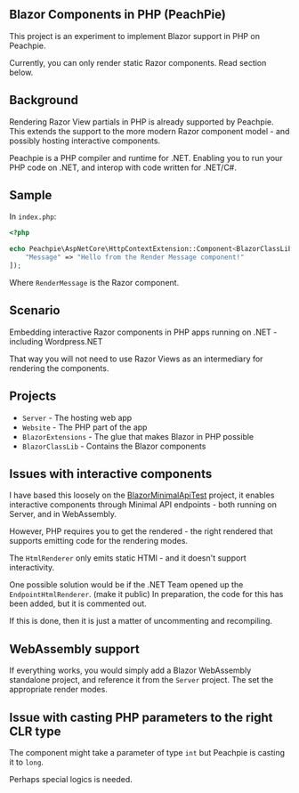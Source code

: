 ## Blazor Components in PHP (PeachPie)

This project is an experiment to implement Blazor support in PHP on Peachpie.

Currently, you can only render static Razor components. Read section below.

## Background

Rendering Razor View partials in PHP is already supported by Peachpie. This extends the support to the more modern Razor component model - and possibly hosting interactive components.

Peachpie is a PHP compiler and runtime for .NET. Enabling you to run your PHP code on .NET, and interop with code written for .NET/C#.

## Sample

In ``index.php``:

```php
<?php

echo Peachpie\AspNetCore\HttpContextExtension::Component<BlazorClassLib\RenderMessage>([
    "Message" => "Hello from the Render Message component!"
]);
```

Where ``RenderMessage`` is the Razor component.

## Scenario

Embedding interactive Razor components in PHP apps running on .NET  - including Wordpress.NET

That way you will not need to use Razor Views as an intermediary for rendering the components.

## Projects

* ``Server`` - The hosting web app
* ``Website`` - The PHP part of the app
* ``BlazorExtensions`` - The glue that makes Blazor in PHP possible
* ``BlazorClassLib`` - Contains the Blazor components

## Issues with interactive components

I have based this loosely on the [BlazorMinimalApiTest](https://github.com/marinasundstrom/BlazorMinimalApiTest) project, it enables interactive components through Minimal API endpoints - both running on Server, and in WebAssembly.

However, PHP requires you to get the rendered - the right rendered that supports emitting code for the rendering modes.

The ``HtmlRenderer`` only emits static HTMl - and it doesn't support interactivity.

One possible solution would be if the .NET Team opened up the ``EndpointHtmlRenderer``. (make it public)
In preparation, the code for this has been added, but it is commented out.

If this is done, then it is just a matter of uncommenting and recompiling.

## WebAssembly support

If everything works, you would simply add a Blazor WebAssembly standalone project, and reference it from the ``Server`` project. The set the appropriate render modes.

## Issue with casting PHP parameters to the right CLR type

The component might take a parameter of type ``int`` but Peachpie is casting it to ``long``.

Perhaps special logics is needed.

